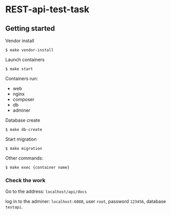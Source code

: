 # REST-api-test-task

## Getting started

Vendor install

```
$ make vendor-install
```

Launch containers

```
$ make start
```

Containers run:

- web
- nginx
- composer
- db
- adminer


Database create

```
$ make db-create
```

Start migration

```
$ make migration
```

Other commands:

```
$ make exec {container name}
```
### Check the work

Go to the address: `localhost/api/docs`

log in to the adminer: `localhost:6080`, user `root`, password `123456`, database `testapi`.
